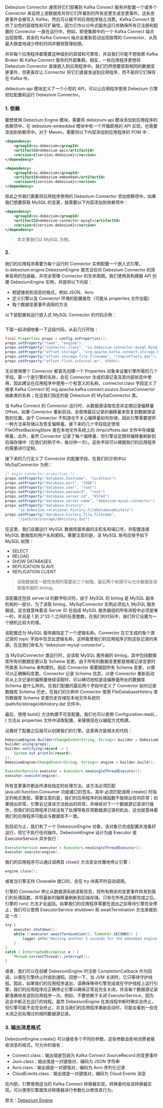Debezium Connector 通常将它们部署到 Kafka Connect 服务并配置一个或多个 Connector 来监控上游数据库并将它们所看到的所有变更生成变更事件。这些变更事件会被写入 Kafka，然后可以被不同应用程序独立消费。Kafka Connect 提供了出色的容错性和可扩展性，因为它作以分布式服务运行并确保所有已注册和配置的 Connector 一直在运行中。例如，即使集群中的一个 Kafka Connect 端点出现故障，其余的 Kafka Connect 端点会重新启动出现故障的 Connector，从而最大限度地减少停机时间并撤销管理权限。

并非每个应用程序都需要这种级别的容错和可靠性，并且我们可能不想依赖 Kafka Broker 和 Kafka Connect 服务的外部集群。相反，一些应用程序更想将 Debezium Connector 直接嵌入到应用程序中。我们仍然想要获取相同的数据变更事件，但更喜欢让 Connector 将它们直接发送到应用程序，而不是将它们保存在 Kafka 中。

debezium-api 模块定义了一个小型的 API，可以让应用程序使用 Debezium 引擎轻松配置和运行 Debezium Connector。

### 1. 依赖

要想使用 Debezium Engine 模块，需要将 debezium-api 模块添加到应用程序的依赖项中。在 debezium-embedded 模块中有一个开箱即用的 API 实现，也需要添加到依赖项中。对于 Maven，需要将以下内容添加到应用程序的 POM 中：
```xml
<dependency>
    <groupId>io.debezium</groupId>
    <artifactId>debezium-api</artifactId>
    <version>${version.debezium}</version>
</dependency>

<dependency>
    <groupId>io.debezium</groupId>
    <artifactId>debezium-embedded</artifactId>
    <version>${version.debezium}</version>
</dependency>
```

除此之外我们需要将应用程序使用的 Debezium Connector 添加依赖项中。如果我们想要获取 MySQL 的变更，就需要以下内容添加到依赖项中：
```xml
<dependency>
    <groupId>io.debezium</groupId>
    <artifactId>debezium-connector-mysql</artifactId>
    <version>${version.debezium}</version>
</dependency>
```
> 本文章我们以 MySQL 为例。

### 2.

我们的应用程序需要为每个运行的 Connector 实例配置一个嵌入式引擎。io.debezium.engine.DebeziumEngine<R> 类充当任何 Debezium Connector 的简单易用的包装器，并完全管理 Connector 的生命周期。我们使用其构建器 API 创建 DebeziumEngine 实例，并提供以下内容：
- 期望接收到消息的格式，例如 JSON、Avro
- 定义引擎以及 Connector 环境的配置属性（可能从 properties 文件加载）
- 每个数据变更事件调用的方法

以下是配置和运行嵌入式 MySQL Connector 的代码示例：
```java

```
下面一起详细地看一下这段代码，从前几行开始：
```java
final Properties props = config.asProperties();
props.setProperty("name", "engine");
props.setProperty("connector.class", "io.debezium.connector.mysql.MySqlConnector");
props.setProperty("offset.storage", "org.apache.kafka.connect.storage.FileOffsetBackingStore");
props.setProperty("offset.storage.file.filename", "/tmp/offsets.dat");
props.setProperty("offset.flush.interval.ms", 60000);
```
无论使用哪个 Connector 都首先创建一个 Properties 对象来设置引擎所需的几个字段。第一个是引擎的名称，会在 Connector 生成的源记录及其内部状态中使用，因此建议在应用程序中使用一个有意义的名称。connector.class 字段定义了继承 Kafka Connect 的 org.apache.kafka.connect.source.SourceConnector 抽象类的名称；在这我们指定的是 Debezium 的 MySqlConnector 类。

当 Kafka Connect 的 Connector 运行时，从数据源读取信息并定期记录偏移量 Offset。如果 Connector 重新启动，会使用最后记录的偏移量来恢复到数据源读取的位置。由于 Connector 不知道也不关心偏移量如何存储，因此引擎需要提供一种方法来存储以及恢复偏移量。接下来的几个字段指定使用 FileOffsetBackingStore 类在本地文件系统上的 /tmp/offsets.dat 文件中存储偏移量。此外，虽然 Connector 记录了每个偏移量，但引擎会定期将偏移量刷新到后端存储中（在我们的例子中，每分钟一次）。这些字段可以根据我们的应用程序的需要进行定制。

接下来的几行定义了 Connector 的配置字段，在我们的示例中以 MySqlConnector 为例：
```java
/* begin connector properties */
props.setProperty("database.hostname", "localhost")
props.setProperty("database.port", "3306")
props.setProperty("database.user", "root")
props.setProperty("database.password", "root")
props.setProperty("database.server.id", "85744")
props.setProperty("database.server.name", "debezium-mysql-connector")
props.setProperty("database.history",
      "io.debezium.relational.history.FileDatabaseHistory")
props.setProperty("database.history.file.filename",
      "/path/to/storage/dbhistory.dat")
```
在这里，我们设置运行 MySQL 数据库服务器的主机名和端口号，并配置连接 MySQL 数据库的用户名和密码。需要注意的是，该 MySQL 账号应授予如下 MySQL 权限：
- SELECT
- RELOAD
- SHOW DATABASES
- REPLICATION SLAVE
- REPLICATION CLIENT

> 读取数据库一致性快照时需要前三个权限。最后两个权限可以允许数据库读取服务器的 binlog。

该配置还包括 server.id 的数字标识符。由于 MySQL 的 binlog 是 MySQL 副本机制的一部分，为了读取 binlog，MySqlConnector 实例必须加入 MySQL 服务器组，这也就意味着该 Server ID 在组成 MySQL 服务器组的所有进程中必须是唯一的，并且是 1 到 2^32-1 之间的任意整数。在我们的代码中，我们将它设置为一个随机比较大的值。

该配置还为 MySQL 服务器指定了一个逻辑名称。Connector 在它生成的每个源记录的 topic 字段中包含此逻辑名称，这样能使我们的应用程序识别这些记录的来源。在这我们命名为 'debezium-mysql-connector'。

当 MySqlConnector 类运行时，会读取 MySQL 服务器的 binlog，其中包括数据库所有的数据变更以及 Schema 变更。由于所有的数据变更都是根据记录变更时所属表 Schema 来构建的，因此 Connector 需要跟踪所有 Schema 变更，以便可以正确解码变更。Connector 记录 Schema 信息，以便 Connector 重新启动并从上次记录的偏移量继续读取时，可以确切地知道该偏移量所处的数据库 Schema 是什么样的。在我们配置的最后两个字段中定义了 Connector 如何记录数据库 Schema 历史，在我们的示例中 Connector 使用 FileDatabaseHistory 类将数据库 Schema 变更历史存储在本地文件系统的 /path/to/storage/dbhistory.dat 文件中。

最后，使用 build() 方法构建不可变配置。我们也可以使用 Configuration.read(… ) 方法从 properties 文件中读取配置，来替换现在以编程方式构建。

设置好了配置之后就可以创建我们的引擎。这里再次是相关的代码：
```java
DebeziumEngine.Builder<ChangeEvent<String, String>> builder = DebeziumEngine.create(Json.class);
builder.using(props);
builder.notifying(record -> {
    System.out.println(record);
});
DebeziumEngine<ChangeEvent<String, String>> engine = builder.build();

ExecutorService executor = Executors.newSingleThreadExecutor();
executor.execute(engine);
```
所有变更事件都会传递给指定的处理方法，该方法必须匹配 java.util.function.Consumer<R> 功能接口的签名，其中 <R> 必须匹配调用 create() 时指定的格式类型。需要注意的是，我们的应用程序的处理函数不能抛出任何异常；如果抛出异常，引擎会记录该方法抛出的异常，并继续对下一个数据源记录进行操作，但我们的应用程序已经没有了处理导致异常数据源记录的机会，这也就意味着我们的应用程序可能会与数据库不一致。

到目前为止，我们有了一个 DebeziumEngine 对象，该对象已完成配置并准备好运行，但它不执行任何操作。DebeziumEngine 设计为由 Executor 或 ExecutorService 异步执行：
```java
ExecutorService executor = Executors.newSingleThreadExecutor();
executor.execute(engine);
```

我们的应用程序可以通过调用其 close() 方法安全优雅地停止引擎：
```java
engine.close();
```

或者当引擎支持 Closeable 接口时，会在 try 块离开时自动调用。

引擎的 Connector 停止从数据源系统读取信息，将所有剩余的变更事件转发到我们的处理函数，并将最新的偏移量刷新到后端存储。只有在所有这些都完成之后，引擎的 run() 方法才会返回。如果我们的应用程序需要在退出之前等待引擎完全停止，我们可以使用 ExecutorService shutdown 和 awaitTermination 方法来做到这一点：
```java
try {
    executor.shutdown();
    while (!executor.awaitTermination(5, TimeUnit.SECONDS)) {
        logger.info("Waiting another 5 seconds for the embedded engine to shut down");
    }
}
catch ( InterruptedException e ) {
    Thread.currentThread().interrupt();
}
```
或者，我们可以在创建 DebeziumEngine 时注册 CompletionCallback 作为回调，以便在引擎终止时收到通知。回想一下，当 JVM 关闭时，它只等待守护线程。因此，如果我们的应用程序退出，请确保等待引擎完成或在守护线程上运行引擎。我们的应用程序应正确停止引擎以确保正常且完全关闭，并且每个数据源记录都准确地发送到应用程序一次。例如，不要依赖于关闭 ExecutorService，因为这会中断正在运行的线程。虽然 DebeziumEngine 在其线程中断时确实会终止，但引擎可能不会完全终止，并且当我们的应用程序重新启动时，可能会看到一些在关闭之前处理过的相同数据源记录。

### 3. 输出消息格式

DebeziumEngine.create() 可以接收多个不同的参数，这些参数会影响消费者接收消息的格式。可允许的值有：
- Connect.class：输出值是包装为 Kafka Connect SourceRecord 的变更事件
- Json.class：输出值是一对键值对，编码为 JSON 字符串
- Avro.class：输出值是一对键值对，编码为 Avro 序列化记录
- CloudEvents.class：输出值是一对键值对，编码为 Cloud Events 消息

在内部，引擎使用适当的 Kafka Connect 转换器实现，转换委托给该转换器实现。可以使用引擎属性对转换器进行参数化以修改其行为。





原文：[Debezium Engine](https://debezium.io/documentation/reference/1.6/development/engine.html)
